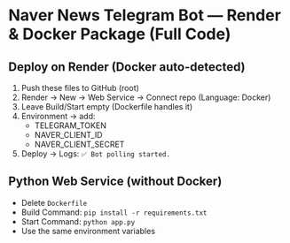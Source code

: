 # Naver News Telegram Bot — Render & Docker Package (Full Code)

## Deploy on Render (Docker auto-detected)
1) Push these files to GitHub (root)
2) Render → New → Web Service → Connect repo (Language: Docker)
3) Leave Build/Start empty (Dockerfile handles it)
4) Environment → add:
   - TELEGRAM_TOKEN
   - NAVER_CLIENT_ID
   - NAVER_CLIENT_SECRET
5) Deploy → Logs: `✅ Bot polling started.`

## Python Web Service (without Docker)
- Delete `Dockerfile`
- Build Command: `pip install -r requirements.txt`
- Start Command: `python app.py`
- Use the same environment variables
